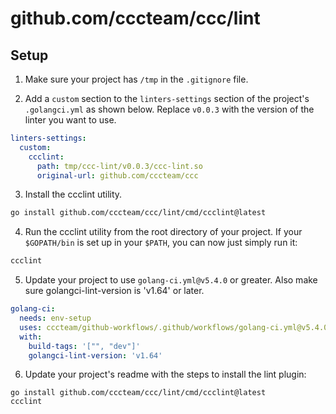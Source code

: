 # github.com/cccteam/ccc/lint

## Setup

1. Make sure your project has `/tmp` in the `.gitignore` file.

2. Add a `custom` section to the `linters-settings` section of the project's `.golangci.yml` as shown below. Replace `v0.0.3` with the version of the linter you want to use.

```yml
linters-settings:
  custom:
    ccclint:
      path: tmp/ccc-lint/v0.0.3/ccc-lint.so
      original-url: github.com/cccteam/ccc
```

3. Install the ccclint utility.

```sh
go install github.com/cccteam/ccc/lint/cmd/ccclint@latest
```

4. Run the ccclint utility from the root directory of your project. If your `$GOPATH/bin` is set up in your `$PATH`, you can now just simply run it:

```sh
ccclint
```

5. Update your project to use `golang-ci.yml@v5.4.0` or greater. Also make sure golangci-lint-version is 'v1.64' or later.

```yml
golang-ci:
  needs: env-setup
  uses: cccteam/github-workflows/.github/workflows/golang-ci.yml@v5.4.0
  with:
    build-tags: '["", "dev"]'
    golangci-lint-version: 'v1.64'
```

6. Update your project's readme with the steps to install the lint plugin:

```
go install github.com/cccteam/ccc/lint/cmd/ccclint@latest
ccclint
```
